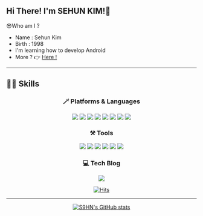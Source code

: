 ## Hi There! I'm SEHUN KIM!🙌 
  
😎Who am I ? 

- Name : Sehun Kim
- Birth : 1998
- I'm learning how to develop Android  
- More ? 👉 [Here !](https://cheddar-liquid-051.notion.site/SEHUN-KIM-c3f97f60bed34ddd96dcf14124383919)
---
  
## 💪🏻 Skills

<div align=center>
  
### 🪄 Platforms & Languages
<img src="https://img.shields.io/badge/Android%20Studio-3DDC84.svg?style=flat-square&logo=android-studio&logoColor=white"/> 
<img src="https://img.shields.io/badge/Visual%20Studio-5C2D91.svg?style=flat-square&logo=Visual%20Studio&logoColor=white"/> 
<img src="https://img.shields.io/badge/IntelliJIDEA-000000.svg?style=flat-square&logo=IntelliJIDEA&logoColor=white"/>
<img src="https://img.shields.io/badge/Kotlin-7F52FF.svg?style=flat-square&logo=Kotlin&logoColor=white"/>
<img src="https://img.shields.io/badge/java-%23ED8B00.svg?style=flat-square&logo=Java&logoColor=white"/>
<img src="https://img.shields.io/badge/C%23-%23239120.svg?style=flat-square&logo=C-sharp&logoColor=white"/>
<img src="https://img.shields.io/badge/C++-00599C.svg?style=flat-square&logo=c%2B%2B&logoColor=white"/>
<img src="https://img.shields.io/badge/C-A8B9CC.svg?style=flat-square&logo=C&logoColor=white"/>

### ⚒ Tools
<img src="https://img.shields.io/badge/Git-F05032.svg?style=flat-square&logo=Git&logoColor=white"/>
<img src="https://img.shields.io/badge/Github-181717.svg?style=flat-square&logo=Github&logoColor=white"/>
<img src="https://img.shields.io/badge/Postman-FF6C37.svg?style=flat-square&logo=Postman&logoColor=white"/>
<img src="https://img.shields.io/badge/-Swagger-%23Clojure.svg?style=flat-square&logo=swagger&logoColor=white"/>
<img src="https://img.shields.io/badge/Notion-000000.svg?style=flat-square&logo=Notion&logoColor=white"/>
<img src="https://img.shields.io/badge/figma-%23F24E1E.svg?style=flat-square&logo=figma&logoColor=white"/>

### 💻 Tech Blog
  <a href="https://s2ehun.tistory.com//"><img src="https://img.shields.io/badge/Tistory-000000?style=flat-square&logo=Tistory&logoColor=white&link=https://s2ehun.tistory.com/"/></a>
  
[![Hits](https://hits.seeyoufarm.com/api/count/incr/badge.svg?url=https://github.com/s9hn)](https://hits.seeyoufarm.com)
  
 

--- 
  
[![S9HN's GitHub stats](https://github-readme-stats.vercel.app/api?username=s9hn&show_icons=true&theme=radical)](https://github.com/s9hn/github-readme-stats)
 

   </div>
 
 
